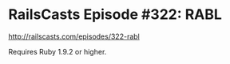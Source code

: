 # RailsCasts Episode #322: RABL

http://railscasts.com/episodes/322-rabl

Requires Ruby 1.9.2 or higher.
